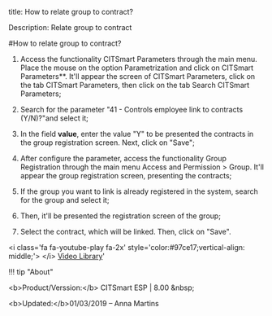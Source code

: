 title: How to relate group to contract?

Description: Relate group to contract

\#How to relate group to contract?

1.  Access the functionality CITSmart Parameters through the main menu.
    Place the mouse on the option Parametrization and click on CITSmart
    Parameters**. It'll appear the screen of CITSmart Parameters, click on
    the tab CITSmart Parameters, then click on the tab Search CITSmart
    Parameters;

2.  Search for the parameter "41 - Controls employee link to contracts
    (Y/N)?"and select it;

3.  In the field **value**, enter the value "Y" to be presented the contracts in
    the group registration screen. Next, click on "Save";

4.  After configure the parameter, access the functionality Group Registration
    through the main menu Access and Permission \> Group. It'll appear
    the group registration screen, presenting the contracts;

5.  If the group you want to link is already registered in the system, search
    for the group and select it;

6.  Then, it'll be presented the registration screen of the group;

7.  Select the contract, which will be linked. Then, click on "Save".

\<i class='fa fa-youtube-play fa-2x' style='color:\#97ce17;vertical-align:
middle;'\> \</i\> [Video
Library](https://www.youtube.com/playlist?list=PLB5qK2uzf2RNemh0QXhtOXntvZ6G6o2B_)'

!!! tip "About"

\<b\>Product/Verssion:\</b\> CITSmart ESP \| 8.00 \&nbsp;&nbsp;

\<b\>Updated:\</b\>01/03/2019 – Anna Martins
